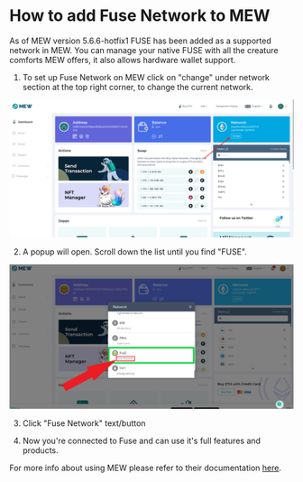 # How to add Fuse Network to MEW

As of MEW version 5.6.6-hotfix1 FUSE has been added as a supported network in MEW. You can manage your native FUSE with all
the creature comforts MEW offers, it also allows hardware wallet support. 

1. To set up Fuse Network on MEW click on "change" under network section at the top right corner, to change the current 
network.

![](../../.gitbook/assets/MEW_1.png)

2. A popup will open. Scroll down the list until you find "FUSE".

![](../../.gitbook/assets/MEW_2.png)

3. Click "Fuse Network" text/button

4. Now you're connected to Fuse and can use it's full features and products.

For more info about using MEW please refer to their documentation [here](https://kb.myetherwallet.com/).

